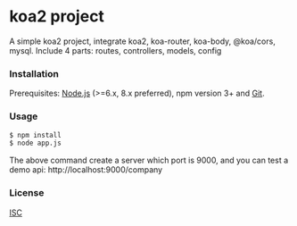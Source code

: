 # koa2 project

A simple koa2 project, integrate koa2, koa-router, koa-body, @koa/cors, mysql.
Include 4 parts: routes, controllers, models, config

### Installation

Prerequisites: [Node.js](https://nodejs.org/en/) (>=6.x, 8.x preferred), npm version 3+ and [Git](https://git-scm.com/).

### Usage

``` bash
$ npm install
$ node app.js
```
The above command create a server which port is 9000, and you can test a demo api: http://localhost:9000/company


### License

[ISC](http://opensource.org/licenses/ISC)
